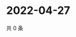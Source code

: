 # 2022-04-27

共 0 条

<!-- BEGIN WEIBO -->
<!-- 最后更新时间 Wed Apr 27 2022 20:34:40 GMT+0800 (China Standard Time) -->

<!-- END WEIBO -->
